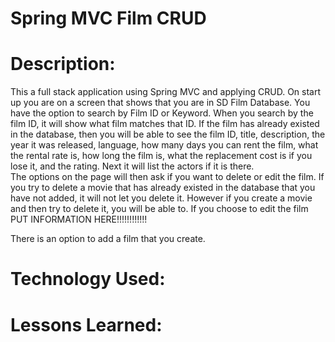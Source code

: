 # Spring MVC Film CRUD

# Description:
This a full stack application using Spring MVC and applying CRUD. On start up you are on a screen that shows that you are in SD Film Database. You have the option to search by Film ID or Keyword. When you search by the film ID, it will show what film matches that ID. If the film has already existed in the database, then you will be able to see the film ID, title, description, the year it was released, language, how many days you can rent the film, what the rental rate is, how long the film is, what the replacement cost is if you lose it, and the rating. Next it will list the actors if it is there.  
The options on the page will then ask if you want to delete or edit the film. 
If you try to delete a movie that has already existed in the database that you have not added, it will not let you delete it. However if you create a movie and then try to delete it, you will be able to. 
If you choose to edit the film 	PUT INFORMATION HERE!!!!!!!!!!!!


There is an option to add a film that you create. 

# Technology Used:

# Lessons Learned:
